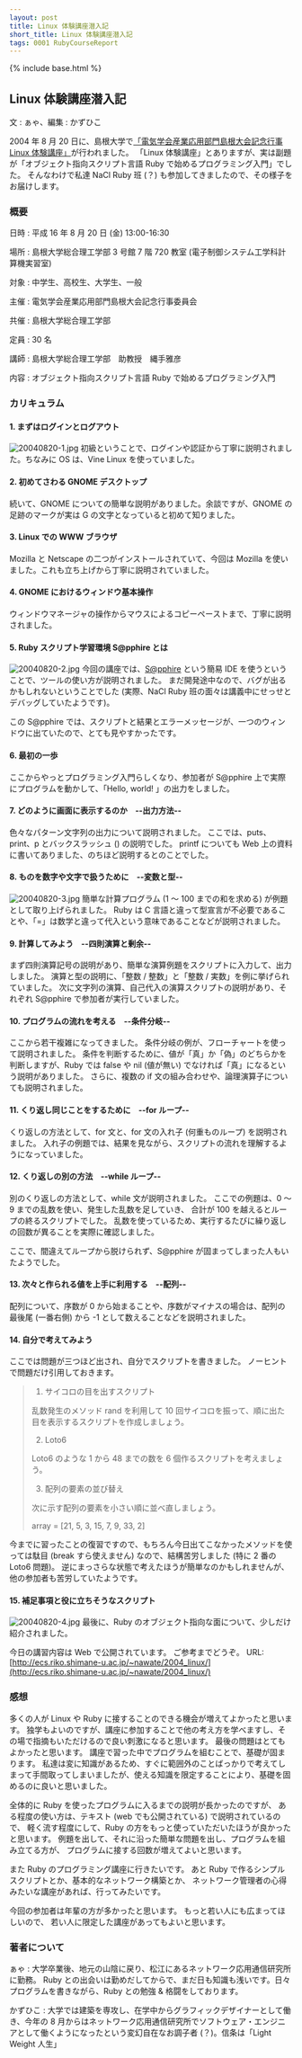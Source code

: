 ```yaml
---
layout: post
title: Linux 体験講座潜入記
short_title: Linux 体験講座潜入記
tags: 0001 RubyCourseReport
---
```

{% include base.html %}


## Linux 体験講座潜入記

文 : ぁゃ、編集 : かずひこ

2004 年 8 月 20 日に、島根大学で[「電気学会産業応用部門島根大会記念行事 Linux 体験講座」](http://ecs.riko.shimane-u.ac.jp/~nawate/2004_linux/)が行われました。
「Linux 体験講座」とありますが、実は副題が「オブジェクト指向スクリプト言語 Ruby で始めるプログラミング入門」でした。
そんなわけで私達 NaCl Ruby 班 (？) も参加してきましたので、その様子をお届けします。

### 概要

日時
: 平成 16 年 8 月 20 日 (金) 13:00-16:30

場所
: 島根大学総合理工学部 3 号館 7 階 720 教室 (電子制御システム工学科計算機実習室)

対象
: 中学生、高校生、大学生、一般

主催
: 電気学会産業応用部門島根大会記念行事委員会

共催
: 島根大学総合理工学部

定員
: 30 名

講師
: 島根大学総合理工学部　助教授　縄手雅彦

内容
: オブジェクト指向スクリプト言語 Ruby で始めるプログラミング入門

### カリキュラム

#### 1. まずはログインとログアウト

![20040820-1.jpg]({{site.baseurl}}/images/0001-RubyCourseReport/20040820-1.jpg)
初級ということで、ログインや認証から丁寧に説明されました。ちなみに OS は、Vine Linux を使っていました。

#### 2. 初めてさわる GNOME デスクトップ

続いて、GNOME についての簡単な説明がありました。余談ですが、GNOME の足跡のマークが実は G の文字となっていると初めて知りました。

#### 3. Linux での WWW ブラウザ

Mozilla と Netscape の二つがインストールされていて、今回は Mozilla を使いました。これも立ち上げから丁寧に説明されていました。

#### 4. GNOME におけるウィンドウ基本操作

ウィンドウマネージャの操作からマウスによるコピーペーストまで、丁寧に説明されました。

#### 5. Ruby スクリプト学習環境 S@pphire とは

![20040820-2.jpg]({{site.baseurl}}/images/0001-RubyCourseReport/20040820-2.jpg)
今回の講座では、[S@pphire](http://www.mag.shimane-u.ac.jp/ruby/sapphire.html) という簡易 IDE を使うということで、ツールの使い方が説明されました。
まだ開発途中なので、バグが出るかもしれないということでした (実際、NaCl Ruby 班の面々は講義中にせっせとデバッグしていたようです)。

この S@pphire では、スクリプトと結果とエラーメッセージが、一つのウィンドウに出ていたので、とても見やすかったです。

#### 6. 最初の一歩

ここからやっとプログラミング入門らしくなり、参加者が S@pphire 上で実際にプログラムを動かして、「Hello, world! 」の出力をしました。

#### 7. どのように画面に表示するのか　--出力方法--

色々なパターン文字列の出力について説明されました。
ここでは、puts、print、p とバックスラッシュ (\) の説明でした。
printf についても Web 上の資料に書いてありました、のちほど説明するとのことでした。

#### 8. ものを数字や文字で扱うために　--変数と型--

![20040820-3.jpg]({{site.baseurl}}/images/0001-RubyCourseReport/20040820-3.jpg)
簡単な計算プログラム (1 〜 100 までの和を求める) が例題として取り上げられました。
Ruby は C 言語と違って型宣言が不必要であることや、「=」は数学と違って代入という意味であることなどが説明されました。

#### 9. 計算してみよう　--四則演算と剰余--

まず四則演算記号の説明があり、簡単な演算例題をスクリプトに入力して、出力しました。
演算と型の説明に、「整数 / 整数」と「整数 / 実数」を例に挙げられていました。
次に文字列の演算、自己代入の演算スクリプトの説明があり、それぞれ S@pphire で参加者が実行していました。

#### 10. プログラムの流れを考える　--条件分岐--

ここから若干複雑になってきました。
条件分岐の例が、フローチャートを使って説明されました。
条件を判断するために、値が「真」か「偽」のどちらかを判断しますが、Ruby では false や nil (値が無い) でなければ「真」になるという説明がありました。
さらに、複数の if 文の組み合わせや、論理演算子についても説明されました。

#### 11. くり返し同じことをするために　--for ループ--

くり返しの方法として、for 文と、for 文の入れ子 (何重ものループ) を説明されました。
入れ子の例題では、結果を見ながら、スクリプトの流れを理解するようになっていました。

#### 12. くり返しの別の方法　--while ループ--

別のくり返しの方法として、while 文が説明されました。
ここでの例題は、0 〜 9 までの乱数を使い、発生した乱数を足していき、
合計が 100 を越えるとループの終るスクリプトでした。
乱数を使っているため、実行するたびに繰り返しの回数が異ることを実際に確認しました。

ここで、間違えてループから脱けられず、S@pphire が固まってしまった人もいたようでした。

#### 13. 次々と作られる値を上手に利用する　--配列--

配列について、序数が 0 から始まることや、序数がマイナスの場合は、配列の最後尾 (一番右側) から -1 として数えることなどを説明されました。

#### 14. 自分で考えてみよう

ここでは問題が三つほど出され、自分でスクリプトを書きました。
ノーヒントで問題だけ引用しておきます。

> 1. サイコロの目を出すスクリプト
> 
> 乱数発生のメソッド rand を利用して 10 回サイコロを振って、順に出た目を表示するスクリプトを作成しましょう。
> 
> 2. Loto6
> 
> Loto6 のような 1 から 48 までの数を 6 個作るスクリプトを考えましょう。
> 
> 3. 配列の要素の並び替え
> 
> 次に示す配列の要素を小さい順に並べ直しましょう。
> 
> array = [21, 5, 3, 15, 7, 9, 33, 2]


今までに習ったことの復習ですので、もちろん今日出てこなかったメソッドを使っては駄目 (break すら使えません) なので、結構苦労しました (特に 2 番の Loto6 問題)。
逆にまっさらな状態で考えたほうが簡単なのかもしれませんが、他の参加者も苦労していたようです。

#### 15. 補足事項と役に立ちそうなスクリプト

![20040820-4.jpg]({{site.baseurl}}/images/0001-RubyCourseReport/20040820-4.jpg)
最後に、Ruby のオブジェクト指向な面について、少しだけ紹介されました。

今日の講習内容は Web で公開されています。
ご参考までどうぞ。
URL: [http://ecs.riko.shimane-u.ac.jp/~nawate/2004_linux/](http://ecs.riko.shimane-u.ac.jp/~nawate/2004_linux/)

### 感想

多くの人が Linux や Ruby に接することのできる機会が増えてよかったと思います。
独学もよいのですが、講座に参加することで他の考え方を学べますし、その場で指摘もいただけるので良い刺激になると思います。
最後の問題はとてもよかったと思います。
講座で習った中でプログラムを組むことで、基礎が固まります。
私達は変に知識があるため、すぐに範囲外のことばっかりで考えてしまって手間取ってしまいましたが、使える知識を限定することにより、基礎を固めるのに良いと思いました。

全体的に Ruby を使ったプログラムに入るまでの説明が長かったのですが、
ある程度の使い方は、テキスト (web でも公開されている) で説明されているので、
軽く流す程度にして、Ruby の方をもっと使っていただいたほうが良かったと思います。
例題を出して、それに沿った簡単な問題を出し、プログラムを組み立てる方が、
プログラムに接する回数が増えてよいと思います。

また Ruby のプログラミング講座に行きたいです。
あと Ruby で作るシンプルスクリプトとか、基本的なネットワーク構築とか、
ネットワーク管理者の心得みたいな講座があれば、行ってみたいです。

今回の参加者は年輩の方が多かったと思います。
もっと若い人にも広まってほしいので、
若い人に限定した講座があってもよいと思います。

### 著者について

ぁゃ
: 大学卒業後、地元の山陰に戻り、松江にあるネットワーク応用通信研究所に勤務。 Ruby との出会いは勤めだしてからで、まだ日も知識も浅いです。日々プログラムを書きながら、Ruby との勉強 &amp; 格闘をしております。

かずひこ
: 大学では建築を専攻し、在学中からグラフィックデザイナーとして働き、今年の 8 月からはネットワーク応用通信研究所でソフトウェア・エンジニアとして働くようになったという変幻自在なお調子者 (？)。信条は「Light Weight 人生」


